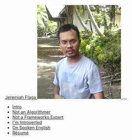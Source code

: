 <nav class="navbar navbar-expand-lg navbar-dark bg-primary fixed-top" id="sideNav">
    <a class="navbar-brand js-scroll-trigger" href="#page-top">
        <span class="d-block d-lg-none">Jeremiah Flaga</span>
        <span class="d-none d-lg-block"><img class="img-fluid img-profile rounded-circle mx-auto mb-2" src="../../images/Jboy2017-Anti-Resume-Small.jpg" alt="" /></span>
    </a>
    <button class="navbar-toggler" type="button" data-toggle="collapse" data-target="#navbarSupportedContent" aria-controls="navbarSupportedContent" aria-expanded="false" aria-label="Toggle navigation"><span class="navbar-toggler-icon"></span></button>
    <div class="collapse navbar-collapse" id="navbarSupportedContent">
        <ul class="navbar-nav">
            <li class="nav-item"><a class="nav-link js-scroll-trigger" href="#intro">Intro</a></li>
            <li class="nav-item"><a class="nav-link js-scroll-trigger" href="#not-an-algorithmer">Not an Algorithmer</a></li>
            <li class="nav-item"><a class="nav-link js-scroll-trigger" href="#not-an-expert-on-frameworks">Not a Frameworks Expert</a></li>
            <!-- 
            <li class="nav-item"><a class="nav-link js-scroll-trigger" href="#if-your-codebase-is-messy">If your codebase is messy...</a></li>
            -->
            <li class="nav-item"><a class="nav-link js-scroll-trigger" href="#i-am-introverted">I'm Introverted</a></li>
            <li class="nav-item"><a class="nav-link js-scroll-trigger" href="#not-yet-good-with-spoken-english">On Spoken English</a></li>
            <!-- <li class="nav-item"><a class="nav-link js-scroll-trigger" href="#not-good-with-ui-ux">Not good with UI/UX</a></li> -->
            <li class="nav-item"><a class="nav-link js-scroll-trigger" href="#back-to-resume">Résumé</a></li>
        </ul>
    </div>
</nav>